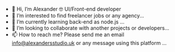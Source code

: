 - 👋 Hi, I’m Alexander 🤓 UI/Front-end developer
- 👀 I’m interested to find freelancer jobs or any agency...
- 🌱 I’m currently learning  back-end as node.js ...
- 💞️ I’m looking to collaborate with another projects or developers...
- 📫 How to reach me? Please send me an email info@alexandersstudio.uk or any message using this platform  ...

<!---
alexanderuk82/alexanderuk82 is a ✨ special ✨ repository because its `README.md` (this file) appears on your GitHub profile.
You can click the Preview link to take a look at your changes.
--->

